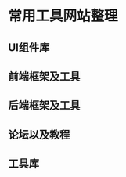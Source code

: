 <script setup>
import tools from './tools.vue';
import baseData from './baseData';
</script>

# 常用工具网站整理


## UI组件库
<tools :list="baseData.fontEndUI"/>

## 前端框架及工具
<tools :list="baseData.fontEndFramework"/>

## 后端框架及工具
<tools :list="baseData.backEndFramework"/>

## 论坛以及教程
<tools :list="baseData.study"/>

## 工具库
<tools :list="baseData.tools"/>


